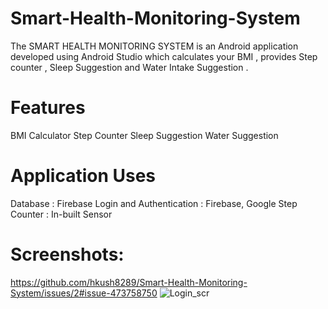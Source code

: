 # Smart-Health-Monitoring-System
The SMART HEALTH MONITORING SYSTEM is an Android application developed using Android Studio which calculates your BMI , provides Step counter , Sleep Suggestion and Water Intake Suggestion .
# Features
BMI Calculator
Step Counter
Sleep Suggestion
Water Suggestion
# Application Uses
Database                  : Firebase
Login and Authentication  : Firebase, Google
Step Counter              : In-built Sensor
# Screenshots:
https://github.com/hkush8289/Smart-Health-Monitoring-System/issues/2#issue-473758750
![Login_scr](https://user-images.githubusercontent.com/47265769/62009642-2ae31980-b17f-11e9-9ade-cbd7e7638349.jpg)

